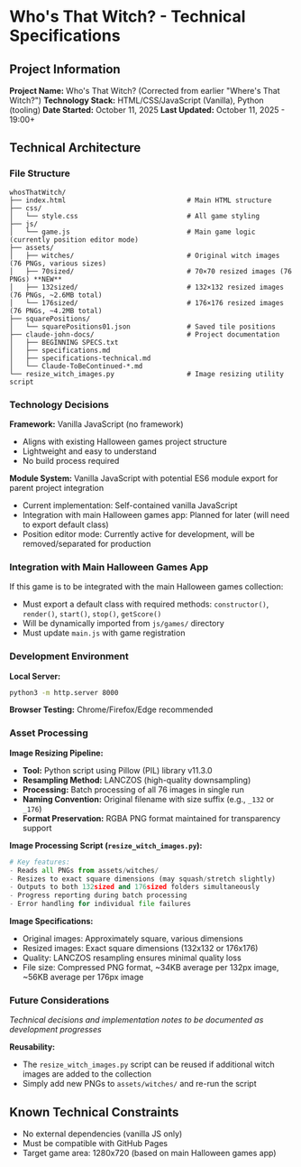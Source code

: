 # Who's That Witch? - Technical Specifications

## Project Information

**Project Name:** Who's That Witch? (Corrected from earlier "Where's That Witch?")
**Technology Stack:** HTML/CSS/JavaScript (Vanilla), Python (tooling)
**Date Started:** October 11, 2025
**Last Updated:** October 11, 2025 - 19:00+

## Technical Architecture

### File Structure
```
whosThatWitch/
├── index.html                              # Main HTML structure
├── css/
│   └── style.css                           # All game styling
├── js/
│   └── game.js                             # Main game logic (currently position editor mode)
├── assets/
│   ├── witches/                            # Original witch images (76 PNGs, various sizes)
│   ├── 70sized/                            # 70×70 resized images (76 PNGs) **NEW**
│   ├── 132sized/                           # 132×132 resized images (76 PNGs, ~2.6MB total)
│   └── 176sized/                           # 176×176 resized images (76 PNGs, ~4.2MB total)
├── squarePositions/
│   └── squarePositions01.json              # Saved tile positions
├── claude-john-docs/                       # Project documentation
│   ├── BEGINNING SPECS.txt
│   ├── specifications.md
│   ├── specifications-technical.md
│   └── Claude-ToBeContinued-*.md
└── resize_witch_images.py                  # Image resizing utility script
```

### Technology Decisions

**Framework:** Vanilla JavaScript (no framework)
- Aligns with existing Halloween games project structure
- Lightweight and easy to understand
- No build process required

**Module System:** Vanilla JavaScript with potential ES6 module export for parent project integration
- Current implementation: Self-contained vanilla JavaScript
- Integration with main Halloween games app: Planned for later (will need to export default class)
- Position editor mode: Currently active for development, will be removed/separated for production

### Integration with Main Halloween Games App

If this game is to be integrated with the main Halloween games collection:
- Must export a default class with required methods: `constructor()`, `render()`, `start()`, `stop()`, `getScore()`
- Will be dynamically imported from `js/games/` directory
- Must update `main.js` with game registration

### Development Environment

**Local Server:**
```bash
python3 -m http.server 8000
```

**Browser Testing:** Chrome/Firefox/Edge recommended

### Asset Processing

**Image Resizing Pipeline:**
- **Tool:** Python script using Pillow (PIL) library v11.3.0
- **Resampling Method:** LANCZOS (high-quality downsampling)
- **Processing:** Batch processing of all 76 images in single run
- **Naming Convention:** Original filename with size suffix (e.g., `_132` or `_176`)
- **Format Preservation:** RGBA PNG format maintained for transparency support

**Image Processing Script (`resize_witch_images.py`):**
```python
# Key features:
- Reads all PNGs from assets/witches/
- Resizes to exact square dimensions (may squash/stretch slightly)
- Outputs to both 132sized and 176sized folders simultaneously
- Progress reporting during batch processing
- Error handling for individual file failures
```

**Image Specifications:**
- Original images: Approximately square, various dimensions
- Resized images: Exact square dimensions (132x132 or 176x176)
- Quality: LANCZOS resampling ensures minimal quality loss
- File size: Compressed PNG format, ~34KB average per 132px image, ~56KB average per 176px image

### Future Considerations

*Technical decisions and implementation notes to be documented as development progresses*

**Reusability:**
- The `resize_witch_images.py` script can be reused if additional witch images are added to the collection
- Simply add new PNGs to `assets/witches/` and re-run the script

## Known Technical Constraints

- No external dependencies (vanilla JS only)
- Must be compatible with GitHub Pages
- Target game area: 1280x720 (based on main Halloween games app)
